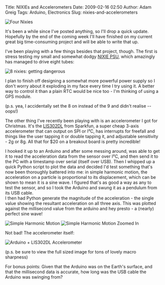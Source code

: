 Title: NIXIEs and Accelerometers
Date: 2009-02-16 02:50
Author: Adam Greig
Tags: Arduino, Electronics
Slug: nixies-and-accelerometers

![Four Nixies](http://farm4.static.flickr.com/3424/3258599547_bc1cab87ca.jpg)

It's been a while since I've posted anything, so I'll drop a quick
update. Hopefully by the end of the coming week I'll have finished on my
current great big time-consuming project and will be able to write that
up.

I've been playing with a few things besides that project, though. The
first is stress testing my small and somewhat dodgy [NIXIE PSU](http://negativeacknowledge.com/2008/09/nixie-tubes-lit-up-at-last/), which
amazingly has managed to drive eight tubes:

![8 nixies: getting dangerous](http://farm4.static.flickr.com/3567/3279522143_79c282a60d.jpg)

I plan to finish off designing a
somewhat more powerful power supply so I don't worry about it exploding
in my face every time I try using it. A better way to control it than a
plain RTC would be nice too - I'm thinking of using a GPS module.

(p.s. yea, I accidentally set the 8 on instead of the 9 and didn't
realise -- oops!)

The other thing I've recently been playing with is an accelerometer I
got for Christmas. It's the [LIS302DL](http://www.sparkfun.com/commerce/product_info.php?products_id=8658) from Sparkfun, a super cheap
3-axis accelerometer that can output on SPI or I²C, has interrupts for
freefall and things like the user tapping it or double tapping it, and
adjustable sensitivity - 2g or 8g. All that for $20 on a breakout board
is pretty incredible!

I hooked it up to an Arduino and after some messing around, was able to
get it to read the acceleration data from the sensor over I²C, and then
send it to the PC with a timestamp over serial (itself over USB). Then I
whipped up a quick Python script to plot the data and decided I'd test
something that's now been thoroughly battered into me: in simple
harmonic motion, the acceleration on a particle is proportional to its
displacement, which can be shown to mean it is a sine wave. I figured
that's as good a way as any to test the sensor, and so I took the
Arduino and swung it as a pendulum from its USB cable.  
I then had Python generate the magnitude of the acceleration - the
single value showing the resultant acceleration on all three axis. This
was plotted against the millisecond value from the arduino and hey
presto - a (nearly) perfect sine wave!

![Simple Harmonic Motion](|filename|/images/from-wordpress/shm.png)
![Simple Harmonic Motion Zoomed In](|filename|/images/from-wordpress/shm2.png)

Not bad! The accelerometer itself:

![Arduino + LIS302DL Accelerometer](http://farm4.static.flickr.com/3291/3283553082_7159ddbc4e.jpg)

(p.s. be sure to view the full sized image for tons of lovely macro
sharpness)

For bonus points: Given that the Arduino was on the Earth's surface, and
that the millisecond data is accurate, how long was the USB cable the
Arduino was swinging from?
